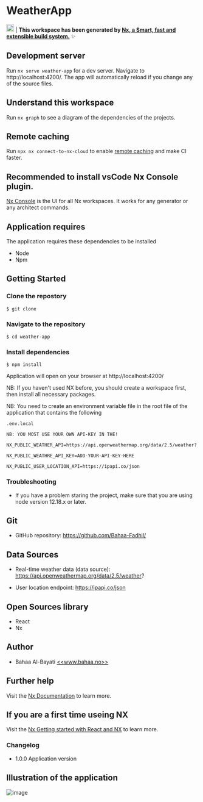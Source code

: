 # WeatherApp

<a alt="Nx logo" href="https://nx.dev" target="_blank" rel="noreferrer"><img src="https://raw.githubusercontent.com/nrwl/nx/master/images/nx-logo.png" width="20"></a> |
**This workspace has been generated by [Nx, a Smart, fast and extensible build system.](https://nx.dev)** ✨

## Development server

Run `nx serve weather-app` for a dev server. Navigate to http://localhost:4200/. The app will automatically reload if you change any of the source files.

## Understand this workspace

Run `nx graph` to see a diagram of the dependencies of the projects.

## Remote caching

Run `npx nx connect-to-nx-cloud` to enable [remote caching](https://nx.app) and make CI faster.

## Recommended to install vsCode Nx Console plugin.

[Nx Console](https://nx.dev/) is the UI for all Nx workspaces. It works for any generator or any architect commands.

## Application requires

The application requires these dependencies to be installed

- Node
- Npm

## Getting Started

### Clone the repostory

```
$ git clone
```

### Navigate to the repository

```
$ cd weather-app
```

### Install dependencies

```
$ npm install
```

Application will open on your browser at http://localhost:4200/

NB: If you haven't used NX before, you should create a workspace first, then install all necessary packages.

NB: You need to create an environment variable file in the root file of the application that contains the following

```
.env.local
```

```
NB: YOU MOST USE YOUR OWN API-KEY IN THE!

NX_PUBLIC_WEATHER_API=https://api.openweathermap.org/data/2.5/weather?

NX_PUBLIC_WEATHRE_API_KEY=ADD-YOUR-API-KEY-HERE

NX_PUBLIC_USER_LOCATION_API=https://ipapi.co/json
```

### Troubleshooting

- If you have a problem staring the project, make sure that you are using node version 12.18.x or later.

## Git

- GitHub repository: https://github.com/Bahaa-Fadhil/

## Data Sources

- Real-time weather data (data source): https://api.openweathermap.org/data/2.5/weather?

- User location endpoint: https://ipapi.co/json

## Open Sources library

- React
- Nx

## Author

- Bahaa Al-Bayati
  <a alt="www.bahaa.no" href="www.bahaa.no" target="_blank" rel="noreferrer"><<www.bahaa.no>></a>

## Further help

Visit the [Nx Documentation](https://nx.dev) to learn more.

## If you are a first time useing NX

Visit the [Nx Getting started with React and NX](https://nx.dev/tutorials/react-standalone-tutorial) to learn more.

### Changelog

- 1.0.0 Application version

## Illustration of the application

![image](image.png)
